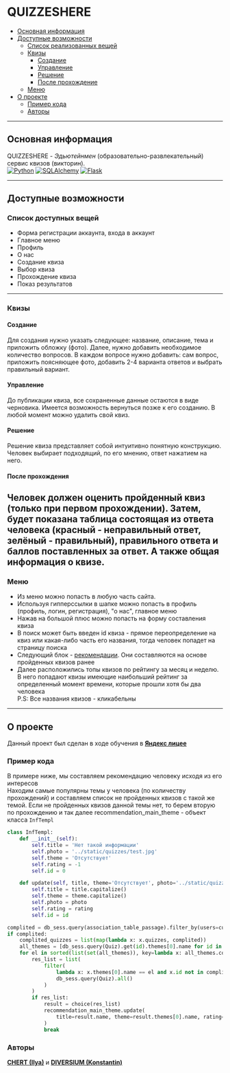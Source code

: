 # QUIZZESHERE

+ [Основная информация](#основная-информация)
+ [Доступные возможности](#доступные-возможности)
    + [Список реализованных вещей ](#Список-доступных-вещей)
    + [Квизы](#квизы)
        + [Создание](#создание)
        + [Управление](#управление)
        + [Решение](#решение)
        + [После прохождение](#после-прохождения)
    + [Меню](#меню)
+ [О проекте](#о-проекте)
    + [Пример кода](#пример-кода)
    + [Авторы](#авторы)

---

## Основная информация

QUIZZESHERE - *Эдьютейнмен* (образовательно-развлекательный) сервис квизов (викторин).   
[![Python](https://img.shields.io/badge/Python-3.9-gold?style=for-the-badge&logo=python&logoColor=white)](https://www.python.org/)
[![SQLAlchemy](https://img.shields.io/badge/SQLAlchemy-red?style=for-the-badge&logo=SQLAlchemy&logoColor=white)](https://www.sqlalchemy.org/)
[![Flask](https://img.shields.io/badge/Flask-blue?style=for-the-badge&logo=flask&logoColor=white)](https://flask.palletsprojects.com/en/stable/)



-----

## Доступные возможности

### Список доступных вещей

+ Форма регистрации аккаунта, входа в аккаунт
+ Главное меню
+ Профиль
+ О нас
+ Создание квиза
+ Выбор квиза
+ Прохождение квиза
+ Показ результатов

---

### Квизы

#### Создание

Для создания нужно указать следующее: название, описание, тема и приложить обложку (фото). Далее, нужно добавить
необходимое
количество вопросов. В каждом вопросе нужно добавить: сам вопрос, приложить поясняющее фото, добавить 2-4 варианта
ответов
и выбрать правильный вариант.

#### Управление

До публикации квиза, все сохраненные данные остаются в виде черновика. Имеется возможность вернуться позже к его
созданию.
В любой момент можно удалить свой квиз.

#### Решение

Решение квиза представляет собой интуитивно понятную конструкцию. Человек выбирает подходящий, по его мнению, ответ
нажатием на него.

#### После прохождения

Человек должен оценить пройденный квиз (только при первом прохождении). Затем, будет показана таблица состоящая из
ответа человека (красный - неправильный ответ, зелёный - правильный), правильного ответа и баллов поставленных за ответ.
А также общая информация о квизе.
---

### Меню

+ Из меню можно попасть в любую часть сайта.
+ Используя гипперссылки в шапке можно попасть в профиль (профиль, логин, регистрация), "о нас", главное меню
+ Нажав на большой плюс можно попасть на форму составления квиза
+ В поиск может быть введен id квиза - прямое переопределение на квиз или какая-либо часть его названия,
  тогда человек попадет на страницу поиска
+ Следующий блок - [рекомендации](#пример-кода). Они составляются на основе пройденных квизов ранее
+ Далее расположились топы квизов по рейтингу за месяц и неделю. В него попадают квизы имеющие наибольший рейтинг
  за определенный момент времени, которые прошли хотя бы два человека  
  P.S: Все названия квизов - кликабельны

---

## О проекте

Данный проект был сделан в ходе обучения в [**Яндекс лицее**](https://lyceum.yandex.ru/)

### Пример кода

В примере ниже, мы составляем рекомендацию человеку исходя из его интересов   
Находим самые популярны темы у человека (по количеству прохождений) и составляем список не пройденных квизов с такой же
темой. Если не пройденных квизов данной темы нет, то берем вторую по прохождению и так далее
recommendation_main_theme - объект класса ```InfTempl```

``` python
class InfTempl:
    def __init__(self):
        self.title = 'Нет такой информации'
        self.photo = '../static/quizzes/test.jpg'
        self.theme = 'Отсутствует'
        self.rating = -1
        self.id = 0

    def update(self, title, theme='Отсутствует', photo='../static/quizzes/test.jpg', rating=-1, id=0):
        self.title = title.capitalize()
        self.theme = theme.capitalize()
        self.photo = photo
        self.rating = rating
        self.id = id
```

``` python
complited = db_sess.query(association_table_passage).filter_by(users=current_user.id)
if complited:
    complited_quizzes = list(map(lambda x: x.quizzes, complited))
    all_themes = [db_sess.query(Quiz).get(id).themes[0].name for id in complited_quizzes]
    for el in sorted(list(set(all_themes)), key=lambda x: all_themes.count(x), reverse=True):
        res_list = list(
            filter(
                lambda x: x.themes[0].name == el and x.id not in complited_quizzes,
                db_sess.query(Quiz).all()
            )
        )
        if res_list:
            result = choice(res_list)
            recommendation_main_theme.update(
                title=result.name, theme=result.themes[0].name, rating=round(result.rating, 1), id=result.id
            )
            break
   ```         

### Авторы

[**CHERT (Ilya)**](https://github.com/CHERTvsINTERNET) и [**DIVERSIUM (Konstantin)**](https://github.com/DIVERSIUMx)